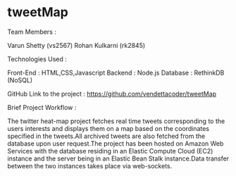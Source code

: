 # tweetMap
Team Members :

Varun Shetty (vs2567)
Rohan Kulkarni (rk2845)

Technologies Used :

Front-End : HTML,CSS,Javascript
Backend   : Node.js
Database  : RethinkDB (NoSQL) 

GitHub Link to the project : https://github.com/vendettacoder/tweetMap

Brief Project Workflow :

The twitter heat-map project fetches real time tweets corresponding to the users interests and displays them on a map based on the coordinates specified in the tweets.All archived tweets are also fetched from the database upon user request.The project has been hosted on Amazon Web Services with the database residing in an Elastic Compute Cloud (EC2) instance and the server being in an Elastic Bean Stalk instance.Data transfer between the two instances takes place via web-sockets.   
